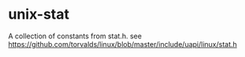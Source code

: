 # unix-stat

A collection of constants from stat.h. see https://github.com/torvalds/linux/blob/master/include/uapi/linux/stat.h